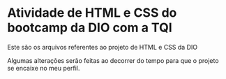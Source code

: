 <h1> Atividade de HTML e CSS do bootcamp da DIO com a TQI</h1>

Este são os arquivos referentes ao projeto de HTML e CSS da DIO

Algumas alterações serão feitas ao decorrer do tempo para que o projeto se encaixe no meu perfil.

